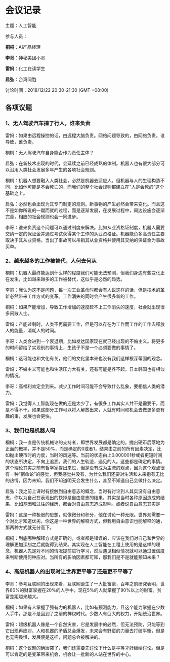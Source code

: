 # 会议记录

主题：人工智能

参与人员：

**桐桐**：AI产品经理

**李哥**：神秘美团小哥

**雷妈**：化工在读学生

**启弘**：台湾同胞

讨论时间：2018/12/22 20:30-21:30 (GMT +08:00)

## 各项议题 

### 1、无人驾驶汽车撞了行人，谁来负责

雷妈：如果由远程操控的话，由远程大脑负责。网络问题导致的，由网络负责。谁导致，谁负责。

桐桐：无人驾驶汽车自身能否作为责任主体？

启弘：在新技术出现的时代，会延续之前已经成熟的体制。机器人也有很大部分可以沿用人类社会发展多年产生的各项社会规则。

桐桐：机器人想要融入人类社会，必然是机器去适应人。但机器与人的生理构造不同，比如他可能是不会死亡的，而我们的整个社会规则都建立在“人是会死的”这个基础之上。

启弘：必然也会出现为其专门制定的规则。新事物的产生必然会带来变化。而且这不是如你所说的一蹴而就的过程，而是逐渐发展，在发展过程中，周边设施会逐渐完善，相应的社会规则也会一同进步。

李哥：谁来负责这个问题可以通过制度来解决。比如从业资格证制度，机器人需要交纳一定的保证金并通过考试获得某个工作的从业资格证。机器能负多高责任主要取决于其从业资格，当出了事故可以吊销其从业资格并使用其交纳的保证金为事故买单。

### 2、越来越多的工作被替代，人何去何从

桐桐：机器人最终能达到什么样的程度我们可能无法预测，但我们身边有些变化正在发生，比如越来越多的工作被替代，这似乎是必然的趋势。

李哥：我认为这不是问题，每一次工业革命时都会有人说这样的话，但是技术的革新必然带来工作方式的变革。工作消失的同时会产生很多新的工作。

桐桐：如果产能增加，导致工作增加的速度赶不上工作消失的速度，社会就出现很多闲散人士。

雷妈：产能过剩时，人类不再需要工作，但是可以存在为工作而工作的工作去释放人的能量，消耗人的时间。

李哥：人类会进到一个衰退期，比如发达国家现在就已经出现的不婚主义。将更多的时间留给了实现别的事情上，生孩子不是一个必须要做的事情了。

桐桐：这可能也和文化有关，他们的文化里本来也没有我们这样根深蒂固的观念。

雷妈：不婚主义可能也和生活压力大有关，还有可能是养不起。日本韩国也有相似的情况。

李哥：高福利肯定会到来。减少工作时间可能不会导致什么乱象，要相信人类的潜力。

雷妈：我觉得人工智能现在做的还是太少了，有很多工作其实人并不是需要干，而是不得不干。如果这部分工作可以将人解放出来，人就有时间和机会去做更多更有趣的事，发展也会更快。

### 3、我们也是机器人吗

桐桐：我一直是传统机械论的支持者，即世界发展都是确定的。抛出硬币后落地为正面的概率，并不是50%，而是确定的0或者1，结果由之前的所有因素决定，比如抛出硬币时的力度，当时的风速等。当前的状态由上0.000001秒或者更短时间的状态所决定，不向上追溯。我们的人生轨迹，遇见的人。这些都是确定的事情。这个理论其实之前有哲学家提出来过，但是没有成为主流的观点，因为这个观点很有一种“宿命论”的感觉，但我感觉并没有，为什么我们还要对生活和未来抱有无比的热情，因为未知。我们不知道明天会发生什么，甚至不知道自己会做什么决定。

启弘：我之前上课时有接触到自由意志的概念，当时有讨论到人其实没有自由意志，你以为自己在表现出的抉择是自由意志的结果，其实是当时各种原因造成的结果，比如基因和过往的经历，都会对自由意志造成影响。或者说自由意志其实是

雷妈：这是一种极限的思想，就像微分和积分，他在讨论一种无限。世界观需要一个对比才知道优劣，你这是一种世界的解释方式，但我用自由意识也能解释的通，那两种方式就无分高下。

桐桐：到底哪种解释方式是正确的，或者都是错误的，应该在我们对自己和世界的理解更加深刻之后就能得到结果。其实现在人工智能在工程上使用的是这样的理念，机器人先是对不同的情况提前进行学习，然后遇见相似情况就可以通过置信度来判断使用何种应对。当所有的影响因素都可知，那我们是不是就能预知未来？

### 4、高级机器人的出现时让世界更平等了还是更不平等了

李哥：参考互联网的出现来看，互联网诞生了一大批富豪，百年之前研究表明，世界80%的财富掌握在20%的人手中，现在5%的人就掌握了90%以上的财富。贫富差距越来越大。

桐桐：如果有人掌握了强有力的机器人，比如有预测能力，且这个能力掌握在少数人手中，那是不是回到了之前的神权时代。少数人有巨大的权力，开始统治世界。

雷妈：超级机器人像是一个自然灾害，它是发展中的必然，但无法预防，只能等到它出现再应对。人和机器的矛盾总会爆发，未来会有野蛮的力量去打破平衡，但是也无需畏惧，发展便是这样，问题总会被解决的。

桐桐：这个议题的确唐突了，我们还需要先讨论下什么是平等才好继续讨论。但是可以肯定的是变革带来机会，机会让一批新的人站在世界的中心。